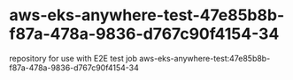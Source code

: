 # aws-eks-anywhere-test-47e85b8b-f87a-478a-9836-d767c90f4154-34
repository for use with E2E test job aws-eks-anywhere-test:47e85b8b-f87a-478a-9836-d767c90f4154-34
